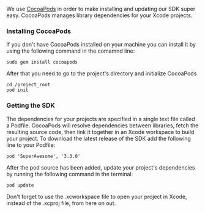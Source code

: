We use [CocoaPods](http://cocoapods.org) in order to make installing and updating our SDK super easy. CocoaPods manages library dependencies for your Xcode projects.

### Installing CocoaPods
If you don't have CocoaPods installed on your machine you can install it by using the following command in the comamnd line:
```
sudo gem install cocoapods
```
After that you need to go to the project's directory and initialize CocoaPods
```
cd /project_root
pod init
```
### Getting the SDK
The dependencies for your projects are specified in a single text file called a Podfile. CocoaPods will resolve dependencies between libraries, fetch the resulting source code, then link it together in an Xcode workspace to build your project.
To download the latest release of the SDK add the following line to your Podfile:
```
pod 'SuperAwesome', '3.3.0'
```
After the pod source has been added, update your project's dependencies by running the following command in the terminal:
```
pod update
```
Don't forget to use the .xcworkspace file to open your project in Xcode, instead of the .xcproj file, from here on out.